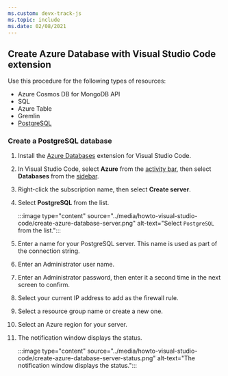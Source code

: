 ```yaml
---
ms.custom: devx-track-js
ms.topic: include
ms.date: 02/08/2021
---
```



## Create Azure Database with Visual Studio Code extension

Use this procedure for the following types of resources:

* Azure Cosmos DB for MongoDB API
* SQL
* Azure Table
* Gremlin
* [PostgreSQL](#create-a-postgresql-database) 

### Create a PostgreSQL database

1. Install the [Azure Databases](https://marketplace.visualstudio.com/items?itemName=ms-azuretools.vscode-cosmosdb) extension for Visual Studio Code.
1. In Visual Studio Code, select **Azure** from the [activity bar](https://code.visualstudio.com/docs/getstarted/userinterface), then select **Databases** from the [sidebar](https://code.visualstudio.com/docs/getstarted/userinterface).
1. Right-click the subscription name, then select **Create server**.
1. Select **PostgreSQL** from the list. 

    :::image type="content" source="../media/howto-visual-studio-code/create-azure-database-server.png" alt-text="Select `PostgreSQL` from the list.":::

1. Enter a name for your PostgreSQL server. This name is used as part of the connection string. 
1. Enter an Administrator user name. 
1. Enter an Administrator password, then enter it a second time in the next screen to confirm. 
1. Select your current IP address to add as the firewall rule. 
1. Select a resource group name or create a new one. 
1. Select an Azure region for your server. 
1. The notification window displays the status. 

    :::image type="content" source="../media/howto-visual-studio-code/create-azure-database-server-status.png" alt-text="The notification window displays the status.":::